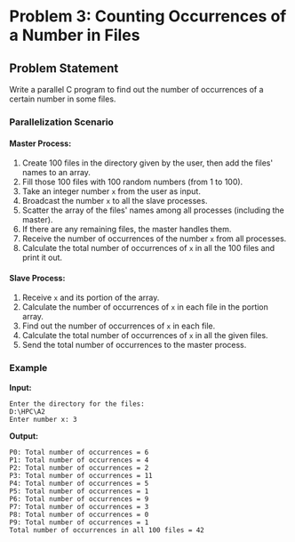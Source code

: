 # Problem 3: Counting Occurrences of a Number in Files

## Problem Statement

Write a parallel C program to find out the number of occurrences of a certain number in some files.

### Parallelization Scenario

#### Master Process:

1. Create 100 files in the directory given by the user, then add the files' names to an array.
2. Fill those 100 files with 100 random numbers (from 1 to 100).
3. Take an integer number `x` from the user as input.
4. Broadcast the number `x` to all the slave processes.
5. Scatter the array of the files' names among all processes (including the master).
6. If there are any remaining files, the master handles them.
7. Receive the number of occurrences of the number `x` from all processes.
8. Calculate the total number of occurrences of `x` in all the 100 files and print it out.

#### Slave Process:

1. Receive `x` and its portion of the array.
2. Calculate the number of occurrences of `x` in each file in the portion array.
3. Find out the number of occurrences of `x` in each file.
4. Calculate the total number of occurrences of `x` in all the given files.
5. Send the total number of occurrences to the master process.

### Example

**Input:**
```
Enter the directory for the files:
D:\HPC\A2
Enter number x: 3
```

**Output:**

``` 
P0: Total number of occurrences = 6
P1: Total number of occurrences = 4
P2: Total number of occurrences = 2
P3: Total number of occurrences = 11
P4: Total number of occurrences = 5
P5: Total number of occurrences = 1
P6: Total number of occurrences = 9
P7: Total number of occurrences = 3
P8: Total number of occurrences = 0
P9: Total number of occurrences = 1
Total number of occurrences in all 100 files = 42
```
